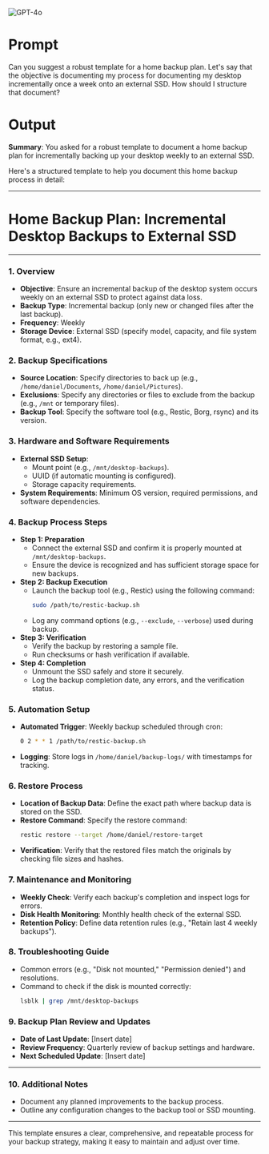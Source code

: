 ![GPT-4o](https://img.shields.io/badge/GPT--4o-3333FF?style=for-the-badge&logo=openai&logoColor=white)

# Prompt
Can you suggest a robust template for a home backup plan. Let's say that the objective is documenting my process for documenting my desktop incrementally once a week onto an external SSD. How should I structure that document?

# Output
**Summary**: You asked for a robust template to document a home backup plan for incrementally backing up your desktop weekly to an external SSD.

Here's a structured template to help you document this home backup process in detail:

---

# **Home Backup Plan: Incremental Desktop Backups to External SSD**

---

### **1. Overview**
   - **Objective**: Ensure an incremental backup of the desktop system occurs weekly on an external SSD to protect against data loss.
   - **Backup Type**: Incremental backup (only new or changed files after the last backup).
   - **Frequency**: Weekly
   - **Storage Device**: External SSD (specify model, capacity, and file system format, e.g., ext4).

### **2. Backup Specifications**
   - **Source Location**: Specify directories to back up (e.g., `/home/daniel/Documents`, `/home/daniel/Pictures`).
   - **Exclusions**: Specify any directories or files to exclude from the backup (e.g., `/mnt` or temporary files).
   - **Backup Tool**: Specify the software tool (e.g., Restic, Borg, rsync) and its version.

### **3. Hardware and Software Requirements**
   - **External SSD Setup**: 
     - Mount point (e.g., `/mnt/desktop-backups`).
     - UUID (if automatic mounting is configured).
     - Storage capacity requirements.
   - **System Requirements**: Minimum OS version, required permissions, and software dependencies.

### **4. Backup Process Steps**
   - **Step 1: Preparation**  
      - Connect the external SSD and confirm it is properly mounted at `/mnt/desktop-backups`.
      - Ensure the device is recognized and has sufficient storage space for new backups.
   - **Step 2: Backup Execution**  
      - Launch the backup tool (e.g., Restic) using the following command:
         ```bash
         sudo /path/to/restic-backup.sh
         ```
      - Log any command options (e.g., `--exclude`, `--verbose`) used during backup.
   - **Step 3: Verification**  
      - Verify the backup by restoring a sample file.
      - Run checksums or hash verification if available.
   - **Step 4: Completion**  
      - Unmount the SSD safely and store it securely.
      - Log the backup completion date, any errors, and the verification status.

### **5. Automation Setup**
   - **Automated Trigger**: Weekly backup scheduled through cron:
      ```bash
      0 2 * * 1 /path/to/restic-backup.sh
      ```
   - **Logging**: Store logs in `/home/daniel/backup-logs/` with timestamps for tracking.

### **6. Restore Process**
   - **Location of Backup Data**: Define the exact path where backup data is stored on the SSD.
   - **Restore Command**: Specify the restore command:
      ```bash
      restic restore --target /home/daniel/restore-target
      ```
   - **Verification**: Verify that the restored files match the originals by checking file sizes and hashes.

### **7. Maintenance and Monitoring**
   - **Weekly Check**: Verify each backup's completion and inspect logs for errors.
   - **Disk Health Monitoring**: Monthly health check of the external SSD.
   - **Retention Policy**: Define data retention rules (e.g., "Retain last 4 weekly backups").

### **8. Troubleshooting Guide**
   - Common errors (e.g., "Disk not mounted," "Permission denied") and resolutions.
   - Command to check if the disk is mounted correctly:
      ```bash
      lsblk | grep /mnt/desktop-backups
      ```

### **9. Backup Plan Review and Updates**
   - **Date of Last Update**: [Insert date]
   - **Review Frequency**: Quarterly review of backup settings and hardware.
   - **Next Scheduled Update**: [Insert date]

---

### **10. Additional Notes**
   - Document any planned improvements to the backup process.
   - Outline any configuration changes to the backup tool or SSD mounting.

---

This template ensures a clear, comprehensive, and repeatable process for your backup strategy, making it easy to maintain and adjust over time.